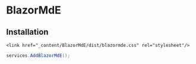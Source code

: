 # BlazorMdE

## Installation

```hmtl
<link href="_content/BlazorMdE/dist/blazormde.css" rel="stylesheet"/>
```

```csharp
services.AddBlazorMdE();
```
